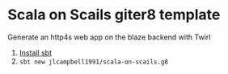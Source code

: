# Scala on Scails giter8 template
Generate an http4s web app on the blaze backend with Twirl

1. [Install sbt](http://www.scala-sbt.org/1.0/docs/Setup.html)
2. `sbt new jlcampbell1991/scala-on-scails.g8`
